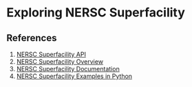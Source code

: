 # Exploring NERSC Superfacility

## References

1. [NERSC Superfacility API](https://api.nersc.gov/api/v1.2/)
2. [NERSC Superfacility Overview](https://www.nersc.gov/research-and-development/superfacility/)
3. [NERSC Superfacility Documentation](https://docs.nersc.gov/services/sfapi/)
4. [NERSC Superfacility Examples in Python](https://docs.nersc.gov/services/sfapi/examples/)
